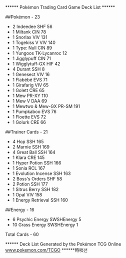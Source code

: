 ****** Pokémon Trading Card Game Deck List ******

##Pokémon - 23

* 2 Indeedee SHF 56
* 1 Miltank CIN 78
* 1 Snorlax VIV 131
* 1 Togekiss V VIV 140
* 1 Type: Null CIN 89
* 1 Yungoos TK-Lycanroc 12
* 1 Jigglypuff CIN 71
* 1 Wigglytuff-GX HIF 42
* 4 Durant SSH 8
* 1 Genesect VIV 16
* 1 Flabébé EVS 71
* 1 Girafarig VIV 65
* 1 Golett CRE 65
* 1 Mew PR-XY 110
* 1 Mew V DAA 69
* 1 Mewtwo & Mew-GX PR-SM 191
* 1 Pumpkaboo EVS 76
* 1 Floette EVS 72
* 1 Golurk CRE 66

##Trainer Cards - 21

* 4 Hop SSH 165
* 2 Marnie SSH 169
* 4 Great Ball SSH 164
* 1 Klara CRE 145
* 1 Hyper Potion SSH 166
* 1 Sonia RCL 167
* 1 Evolution Incense SSH 163
* 2 Boss's Orders SHF 58
* 2 Potion SSH 177
* 1 Sitrus Berry SSH 182
* 1 Opal VIV 158
* 1 Energy Retrieval SSH 160

##Energy - 16

* 6 Psychic Energy SWSHEnergy 5
* 10 Grass Energy SWSHEnergy 1

Total Cards - 60

****** Deck List Generated by the Pokémon TCG Online www.pokemon.com/TCGO ****** 䝰啖선